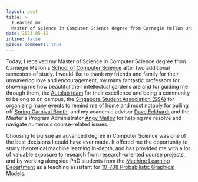 ```yaml
---
layout: post
title: >
  I earned my 
  Master of Science in Computer Science degree from Carnegie Mellon University!
date: 2023-05-12
inline: false
giscus_comments: true
---
```


Today, I received my Master of Science in Computer Science
degree from Carnegie Mellon's [School of Computer Science](https://www.cs.cmu.edu/)
after two additional semesters of study.
I would like to thank my friends
and family for their unwavering love and
encouragement, my many fantastic professors for showing me how beautiful their
intellectual gardens are and for guiding me through them, the [Autolab
team](https://autolabproject.com/) for their excellence and being a community to
belong to on campus, the [Singapore Student Association
(SSA)](https://cmussa.org/) for organizing many events to remind me of home and
most notably for pulling off [Spring Carnival
Booth](https://www.springcarnival.org/booth.shtml), and my academic advisor [Dave
Eckhardt](https://www.cs.cmu.edu/~davide/) and the Master's Program
Administrator [Angy Malloy](https://csd.cmu.edu/people/staff/angy-malloy) for
helping me resolve and navigate numerous course-related issues.

Choosing to pursue an advanced degree in Computer Science was one of the
best decisions I could have ever made. It offered me the opportunity to study
theoretical machine learning in-depth, and has provided me with
a lot of valuable exposure to research from research-oriented course projects,
and by working alongside PhD students from the [Machine Learning Department](https://www.ml.cmu.edu/)
as a teaching assistant for [10-708 Probabilistic Graphical
Models](https://andrejristeski.github.io/10708-S23/).
